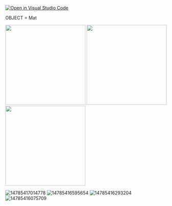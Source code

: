 [![Open in Visual Studio Code](https://classroom.github.com/assets/open-in-vscode-f059dc9a6f8d3a56e377f745f24479a46679e63a5d9fe6f495e02850cd0d8118.svg)](https://classroom.github.com/online_ide?assignment_repo_id=5696030&assignment_repo_type=AssignmentRepo)

OBJECT = Mat


<img src="https://user-images.githubusercontent.com/77099292/134198590-df2d5e87-ef6b-43ad-9ce7-f0e17b11e58d.jpg" width="250" height="250">

<img src="https://user-images.githubusercontent.com/77099292/134198605-31ff5aa9-f0aa-4173-b174-448091242ae2.jpg" width="250" height="250">

<img src="https://user-images.githubusercontent.com/77099292/134198611-a605b35b-a549-4ed8-858a-4e48415bf6fa.jpg" width="250" height="250">


![14785417014778](https://user-images.githubusercontent.com/77099292/134200716-02b7f658-d9eb-454e-a044-a64f364c394c.jpg)
![14785416595654](https://user-images.githubusercontent.com/77099292/134200722-db8ccbb2-9461-4369-99df-446aa635b34a.jpg)
![14785416293204](https://user-images.githubusercontent.com/77099292/134200726-543db083-f72c-42a8-a6bb-ccddec12b69c.jpg)
![14785416075709](https://user-images.githubusercontent.com/77099292/134200733-0aad10a5-0127-4f66-b0ef-a2d9baac73c0.jpg)
